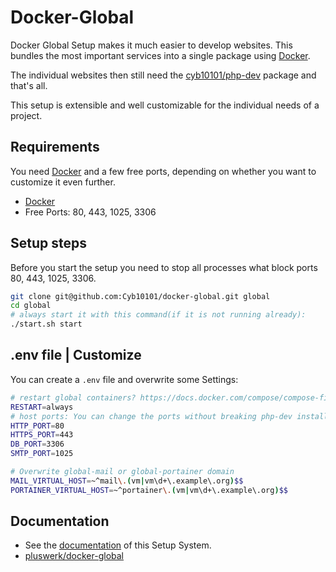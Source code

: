 # Docker-Global

Docker Global Setup makes it much easier to develop websites. This bundles the most important services into a single package using [Docker](https://docker.com).

The individual websites then still need the [cyb10101/php-dev](https://github.com/Cyb10101/php-dev) package and that's all.

This setup is extensible and well customizable for the individual needs of a project.

## Requirements

You need [Docker](https://docker.com) and a few free ports, depending on whether you want to customize it even further.

* [Docker](https://docker.com)
* Free Ports: 80, 443, 1025, 3306

## Setup steps

Before you start the setup you need to stop all processes what block ports 80, 443, 1025, 3306.

```bash
git clone git@github.com:Cyb10101/docker-global.git global
cd global
# always start it with this command(if it is not running already):
./start.sh start
```

## .env file | Customize

You can create a `.env` file and overwrite some Settings:

```bash
# restart global containers? https://docs.docker.com/compose/compose-file/#restart
RESTART=always
# host ports: You can change the ports without breaking php-dev installations. (maybe if you change 80 or 443)
HTTP_PORT=80
HTTPS_PORT=443
DB_PORT=3306
SMTP_PORT=1025

# Overwrite global-mail or global-portainer domain
MAIL_VIRTUAL_HOST=~^mail\.(vm|vm\d+\.example\.org)$$
PORTAINER_VIRTUAL_HOST=~^portainer\.(vm|vm\d+\.example\.org)$$
```

## Documentation

* See the [documentation] of this Setup System.
* [pluswerk/docker-global](https://github.com/pluswerk/docker-global)

[documentation]: docs/index.md


